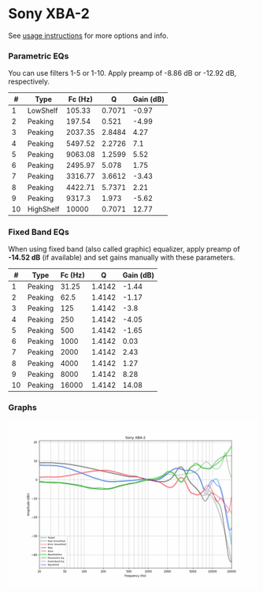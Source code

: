 # Sony XBA-2
See [usage instructions](https://github.com/jaakkopasanen/AutoEq#usage) for more options and info.

### Parametric EQs
You can use filters 1-5 or 1-10. Apply preamp of -8.86 dB or -12.92 dB, respectively.

|   # | Type      |   Fc (Hz) |      Q |   Gain (dB) |
|-----|-----------|-----------|--------|-------------|
|   1 | LowShelf  |    105.33 | 0.7071 |       -0.97 |
|   2 | Peaking   |    197.54 | 0.521  |       -4.99 |
|   3 | Peaking   |   2037.35 | 2.8484 |        4.27 |
|   4 | Peaking   |   5497.52 | 2.2726 |        7.1  |
|   5 | Peaking   |   9063.08 | 1.2599 |        5.52 |
|   6 | Peaking   |   2495.97 | 5.078  |        1.75 |
|   7 | Peaking   |   3316.77 | 3.6612 |       -3.43 |
|   8 | Peaking   |   4422.71 | 5.7371 |        2.21 |
|   9 | Peaking   |   9317.3  | 1.973  |       -5.62 |
|  10 | HighShelf |  10000    | 0.7071 |       12.77 |

### Fixed Band EQs
When using fixed band (also called graphic) equalizer, apply preamp of **-14.52 dB** (if available) and set gains manually with these parameters.

|   # | Type    |   Fc (Hz) |      Q |   Gain (dB) |
|-----|---------|-----------|--------|-------------|
|   1 | Peaking |     31.25 | 1.4142 |       -1.44 |
|   2 | Peaking |     62.5  | 1.4142 |       -1.17 |
|   3 | Peaking |    125    | 1.4142 |       -3.8  |
|   4 | Peaking |    250    | 1.4142 |       -4.05 |
|   5 | Peaking |    500    | 1.4142 |       -1.65 |
|   6 | Peaking |   1000    | 1.4142 |        0.03 |
|   7 | Peaking |   2000    | 1.4142 |        2.43 |
|   8 | Peaking |   4000    | 1.4142 |        1.27 |
|   9 | Peaking |   8000    | 1.4142 |        8.28 |
|  10 | Peaking |  16000    | 1.4142 |       14.08 |

### Graphs
![](./Sony%20XBA-2.png)
